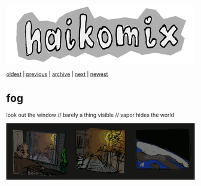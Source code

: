 <p align="center">
<img src="logo.gif" alt="logo" height="160" />
</p>

[oldest](drifting-off.md) | 
[previous](mr-t.md) | 
[archive](ARCHIVE.md) | 
[next](cooking.md) | 
[newest](README.md)

# fog

look out the window  //  barely a thing visible  //  vapor hides the world

<img src="fog.gif" alt="fog:  look out the window  //  barely a thing visible  //  vapor hides the world" title="fog:  look out the window  //  barely a thing visible  //  vapor hides the world" />

